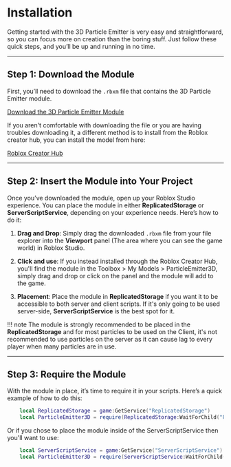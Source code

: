 # Installation

Getting started with the 3D Particle Emitter is very easy and straightforward, so you can focus more on creation than the boring stuff. Just follow these quick steps, and you’ll be up and running in no time.

---

## **Step 1: Download the Module**

First, you’ll need to download the `.rbxm` file that contains the 3D Particle Emitter module.

[Download the 3D Particle Emitter Module](downloads/ParticleEmitter3DV1.0.4.rbxm)

If you aren't comfortable with downloading the file or you are having troubles downloading it, a different method is to install from the Roblox creator hub, you can install the model from here: 

[Roblox Creator Hub](https://create.roblox.com/store/asset/89242445503292)

---

## **Step 2: Insert the Module into Your Project**

Once you’ve downloaded the module, open up your Roblox Studio experience. You can place the module in either **ReplicatedStorage** or **ServerScriptService**, depending on your experience needs. Here’s how to do it:

1. **Drag and Drop**: Simply drag the downloaded `.rbxm` file from your file explorer into the **Viewport** panel (The area where you can see the game world) in Roblox Studio.

2. **Click and use**: If you instead installed through the Roblox Creator Hub, you'll find the module in the Toolbox > My Models > ParticleEmitter3D, simply drag and drop or click on the panel and the module will add to the game.

3. **Placement**: Place the module in **ReplicatedStorage** if you want it to be accessible to both server and client scripts. If it's only going to be used server-side, **ServerScriptService** is the best spot for it.

!!! note
    The module is strongly recommended to be placed in the **ReplicatedStorage** and for most particles to be used on the Client, it's not recommended to use particles on the server as it can cause lag to every player when many particles are in use.

---

## **Step 3: Require the Module**

With the module in place, it’s time to require it in your scripts. Here’s a quick example of how to do this:

```lua
    local ReplicatedStorage = game:GetService("ReplicatedStorage")
    local ParticleEmitter3D = require(ReplicatedStorage:WaitForChild("ParticleEmitter3D"))
```
Or if you chose to place the module inside of the ServerScriptService then you'll want to use:
```lua
    local ServerScriptService = game:GetService("ServerScriptService")
    local ParticleEmitter3D = require(ServerScriptService:WaitForChild("ParticleEmitter3D"))
```
